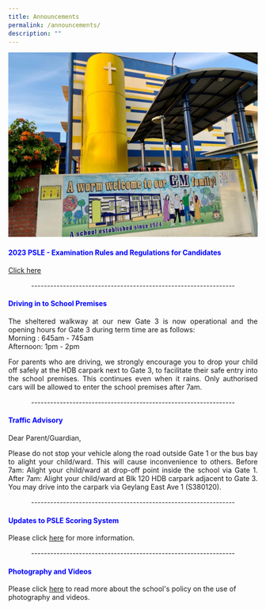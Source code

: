 ```yaml
---
title: Announcements
permalink: /announcements/
description: ""
---
```

![](/images/WhatsApp%20Image%202021-08-07%20at%20%206.jpeg)



<h4 style="color:blue;">2023 PSLE - Examination Rules and Regulations for Candidates</h4>


[Click here](https://www.seab.gov.sg/docs/default-source/national-examinations/psle/psle_instructions_for_candidates.pdf)
<br>
<p style="text-align: center;">----------------------------------------------------------------<br></p>

<h4 style="color:blue;">Driving in to School Premises</h4>

<p style="text-align: justify;">The sheltered walkway at our new Gate 3 is now operational and the opening hours for Gate 3 during term time are as follows:<br>
Morning : 645am - 745am <br>
Afternoon: 1pm - 2pm <br>

</p><p style="text-align: justify;">For parents who are driving, we strongly encourage you to drop your child off safely at the HDB carpark next to Gate 3, to facilitate their safe entry into the school premises. This continues even when it rains. Only authorised cars will be allowed to enter the school premises after 7am.<br>

</p><p style="text-align: center;">----------------------------------------------------------------<br></p>

<h4 style="color:blue;">Traffic Advisory</h4>

Dear Parent/Guardian,<br>
<p style="text-align: justify;">Please do not stop your vehicle along the road outside Gate 1 or the bus bay to alight your child/ward. This will cause inconvenience to others. Before 7am: Alight your child/ward at drop-off point inside the school via Gate 1. After 7am: Alight your child/ward at Blk 120 HDB carpark adjacent to Gate 3. You may drive into the carpark via Geylang East Ave 1 (S380120).<br>

</p><p style="text-align: center;">----------------------------------------------------------------<br></p>

<h4 style="color:blue;">Updates to PSLE Scoring System</h4>

Please click [here](https://www.moe.gov.sg/microsites/psle-fsbb/psle/main.html) for more information. <br>
<p style="text-align: center;">----------------------------------------------------------------<br></p>

<h4 style="color:blue;">Photography and Videos</h4>


Please click [here](/about-us/school-policy/photography-and-videos/) to read more about the school's policy on the use of photography and videos.